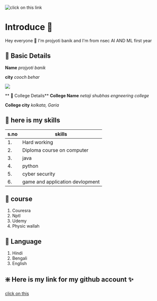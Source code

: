 ![click on this link](https://github.com/b345642/TEXT-/blob/main/SARAJIT%20194.jpg)

# Introduce 🚀 
Hey everyone 👋 I'm projyoti banik and I'm from nsec AI AND ML first year

## 🔷 Basic Details
**Name** *projyoti banik*

**city** *cooch behar*

<img src="https://img.icons8.com/bubbles/100/000000/kolkata.png"/>

** 🔷 College Details**
**College Name** *netaji shubhas engneering college*

**College city** *kolkata, Garia*

## 🔷 here is my skills
|s.no|skills|
|---|---|
|1.|Hard working|
|2.|Diploma course on computer|
|3.|java|
|4.|python|
|5.|cyber security|
|6.|game and application devlopment|

## 🔷 course
1. Couresra
2. Nptl
3. Udemy
4. Physic wallah

## 🔷 Language
1. Hindi
2. Bengali
3. English


## ❇️ Here is my link for my github account ✨
[click on this](https://github.com/b345642/TEXT-/edit/main/README.md)
